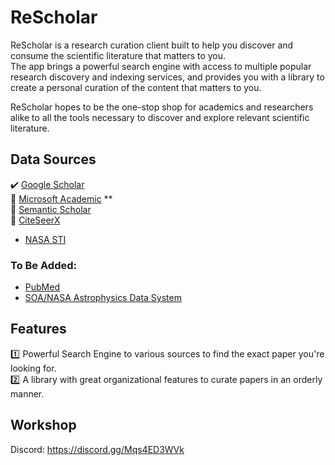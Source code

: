 # ReScholar
ReScholar is a research curation client built to help you discover and consume the scientific literature that matters to you.  
The app brings a powerful search engine with access to multiple popular research discovery and indexing services, and provides you with a library to create a personal curation of the content that matters to you. 

ReScholar hopes to be the one-stop shop for academics and researchers alike to all the tools necessary to discover and explore relevant scientific literature.  

## Data Sources
:heavy_check_mark: [Google Scholar](https://scholar.google.com/) <br>
:construction: [Microsoft Academic](https://academic.microsoft.com/home)  ** <br>
:construction: [Semantic Scholar](https://www.semanticscholar.org/) <br>
:construction: [CiteSeerX](https://citeseerx.ist.psu.edu)  
- [NASA STI](https://www.sti.nasa.gov/STI-public-homepage.html)  

### To Be Added: 
- [PubMed](http://www.ncbi.nlm.nih.gov/pubmed/)     
- [SOA/NASA Astrophysics Data System](https://adswww.harvard.edu/)  

## Features  
:one: Powerful Search Engine to various sources to find the exact paper you're looking for.  
:two: A library with great organizational features to curate papers in an orderly manner.  

## Workshop
Discord: https://discord.gg/Mqs4ED3WVk  
